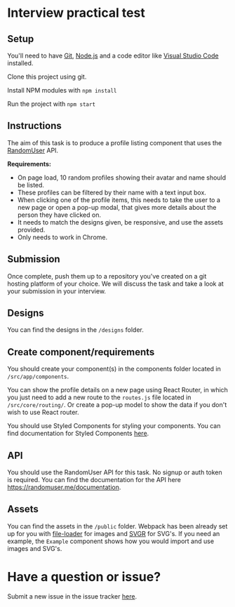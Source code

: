 # Interview practical test

## Setup

You'll need to have [Git](https://git-scm.com/), [Node.js](https://nodejs.org/en/) and a code editor like [Visual Studio Code](https://code.visualstudio.com/) installed.

Clone this project using git.

Install NPM modules with `npm install`

Run the project with `npm start`

## Instructions

The aim of this task is to produce a profile listing component that uses the [RandomUser](https://randomuser.me/) API.

**Requirements:**

- On page load, 10 random profiles showing their avatar and name should be listed.
- These profiles can be filtered by their name with a text input box.
- When clicking one of the profile items, this needs to take the user to a new page or open a pop-up modal, that gives more details about the person they have clicked on.
- It needs to match the designs given, be responsive, and use the assets provided.
- Only needs to work in Chrome.

## Submission

Once complete, push them up to a repository you've created on a git hosting platform of your choice. We will discuss the task and take a look at your submission in your interview.

## Designs

You can find the designs in the `/designs` folder.

## Create component/requirements

You should create your component(s) in the components folder located in `/src/app/components`.

You can show the profile details on a new page using React Router, in which you just need to add a new route to the `routes.js` file located in `/src/core/routing/`. Or create a pop-up model to show the data if you don't wish to use React router.

You should use Styled Components for styling your components. You can find documentation for Styled Components [here]( https://styled-components.com/).

## API

You should use the RandomUser API for this task. No signup or auth token is required. You can find the documentation for the API here https://randomuser.me/documentation.

## Assets

You can find the assets in the `/public` folder. Webpack has been already set up for you with [file-loader](https://webpack.js.org/loaders/file-loader/) for images and [SVGR](https://github.com/gregberge/svgr) for SVG's. If you need an example, the `Example` component shows how you would import and use images and SVG's. 

# Have a question or issue?

Submit a new issue in the issue tracker [here](https://gitlab.com/solent-university/public/solent-interview-project/-/issues).
